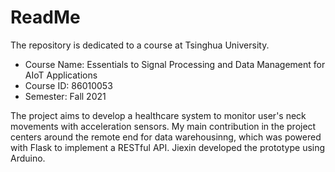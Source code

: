 # ReadMe
The repository is dedicated to a course at Tsinghua University.
* Course Name: Essentials to Signal Processing and Data Management for AIoT Applications
* Course ID: 86010053
* Semester: Fall 2021

The project aims to develop a healthcare system to monitor user's neck movements with acceleration sensors. My main contribution in the project centers around the remote end for data warehousinng, which was powered with Flask to implement a RESTful API. Jiexin developed the prototype using Arduino.
